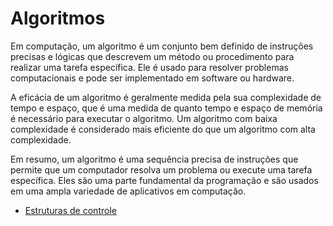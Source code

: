 # Algoritmos

Em computação, um algoritmo é um conjunto bem definido de instruções precisas e lógicas que descrevem um método ou procedimento para realizar uma tarefa específica. Ele é usado para resolver problemas computacionais e pode ser implementado em software ou hardware.

A eficácia de um algoritmo é geralmente medida pela sua complexidade de tempo e espaço, que é uma medida de quanto tempo e espaço de memória é necessário para executar o algoritmo. Um algoritmo com baixa complexidade é considerado mais eficiente do que um algoritmo com alta complexidade.

Em resumo, um algoritmo é uma sequência precisa de instruções que permite que um computador resolva um problema ou execute uma tarefa específica. Eles são uma parte fundamental da programação e são usados ​​em uma ampla variedade de aplicativos em computação.

- [Estruturas de controle](control-structures/)
